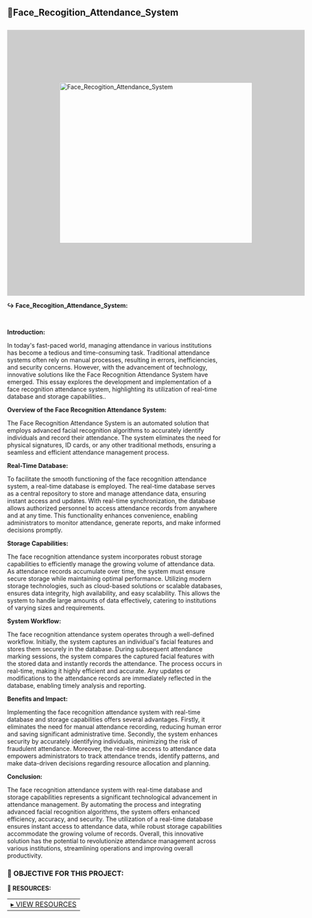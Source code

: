 

## 🏫Face_Recogition_Attendance_System
<!DOCTYPE html>
<html>
  <head>
    <img src="https://blog.mantratec.com/Images/post-img/all_post_in_side_img/2022/Benefits-of-facial-recognition-attendance-system.png" alt="Face_Recogition_Attendance_System" width="450" height="375" title="Face_Recogition_Attendance_System" align="center" style="margin-top: 10px; border: 122px solid #ccc;">
  </head>
<body>
  <p><b>↪ Face_Recogition_Attendance_System:</b></p>
   <p>&emsp;&emsp;&emsp;
     
<b>Introduction:</b>
      
 In today's fast-paced world, managing attendance in various institutions has become a tedious and time-consuming task. Traditional attendance systems often rely on manual processes, resulting in errors, inefficiencies, and security concerns. However, with the advancement of technology, innovative solutions like the Face Recognition Attendance System have emerged. This essay explores the development and implementation of a face recognition attendance system, highlighting its utilization of real-time database and storage capabilities..

<b>Overview of the Face Recognition Attendance System:</b>

The Face Recognition Attendance System is an automated solution that employs advanced facial recognition algorithms to accurately identify individuals and record their attendance. The system eliminates the need for physical signatures, ID cards, or any other traditional methods, ensuring a seamless and efficient attendance management process.

<b>Real-Time Database:</b>

To facilitate the smooth functioning of the face recognition attendance system, a real-time database is employed. The real-time database serves as a central repository to store and manage attendance data, ensuring instant access and updates. With real-time synchronization, the database allows authorized personnel to access attendance records from anywhere and at any time. This functionality enhances convenience, enabling administrators to monitor attendance, generate reports, and make informed decisions promptly.

<b>Storage Capabilities:</b>

The face recognition attendance system incorporates robust storage capabilities to efficiently manage the growing volume of attendance data. As attendance records accumulate over time, the system must ensure secure storage while maintaining optimal performance. Utilizing modern storage technologies, such as cloud-based solutions or scalable databases, ensures data integrity, high availability, and easy scalability. This allows the system to handle large amounts of data effectively, catering to institutions of varying sizes and requirements.

<b>System Workflow:</b>

The face recognition attendance system operates through a well-defined workflow. Initially, the system captures an individual's facial features and stores them securely in the database. During subsequent attendance marking sessions, the system compares the captured facial features with the stored data and instantly records the attendance. The process occurs in real-time, making it highly efficient and accurate. Any updates or modifications to the attendance records are immediately reflected in the database, enabling timely analysis and reporting.

<b>Benefits and Impact:</b>

Implementing the face recognition attendance system with real-time database and storage capabilities offers several advantages. Firstly, it eliminates the need for manual attendance recording, reducing human error and saving significant administrative time. Secondly, the system enhances security by accurately identifying individuals, minimizing the risk of fraudulent attendance. Moreover, the real-time access to attendance data empowers administrators to track attendance trends, identify patterns, and make data-driven decisions regarding resource allocation and planning.

<b>Conclusion:</b>

The face recognition attendance system with real-time database and storage capabilities represents a significant technological advancement in attendance management. By automating the process and integrating advanced facial recognition algorithms, the system offers enhanced efficiency, accuracy, and security. The utilization of a real-time database ensures instant access to attendance data, while robust storage capabilities accommodate the growing volume of records. Overall, this innovative solution has the potential to revolutionize attendance management across various institutions, streamlining operations and improving overall productivity.
</p>
    
  
<h3><b>🎯 OBJECTIVE FOR THIS PROJECT:</b></h3>   
    
<p><b>📄 RESOURCES:</b></p>

   <table>
   <tr>
    <td><a href="https://medium.com/@ageitgey/machine-learning-is-fun-part-4-modern-face-recognition-with-deep-learning-c3cffc121d78"> ▸ VIEW RESOURCES</a></td>
   
     
   </tr>
   </table>
  </body>
</html>


